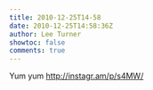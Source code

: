 ```yaml
---
title: 2010-12-25T14-58
date: 2010-12-25T14:58:36Z
author: Lee Turner
showtoc: false
comments: true
---
```


Yum yum http://instagr.am/p/s4MW/

